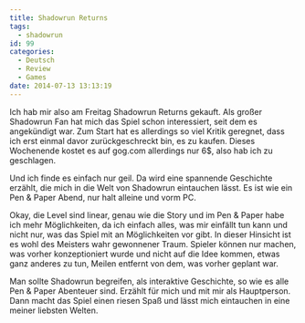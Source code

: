 ```yaml
---
title: Shadowrun Returns
tags:
  - shadowrun
id: 99
categories:
  - Deutsch
  - Review
  - Games
date: 2014-07-13 13:13:19
---
```


Ich hab mir also am Freitag Shadowrun Returns gekauft. Als großer Shadowrun Fan hat mich das Spiel schon interessiert, seit dem es angekündigt war. Zum Start hat es allerdings so viel Kritik geregnet, dass ich erst einmal davor zurückgeschreckt bin, es zu kaufen. Dieses Wochenende kostet es auf gog.com allerdings nur 6$, also hab ich zu geschlagen.

Und ich finde es einfach nur geil. Da wird eine spannende Geschichte erzählt, die mich in die Welt von Shadowrun eintauchen lässt. Es ist wie ein Pen &amp; Paper Abend, nur halt alleine und vorm PC.

Okay, die Level sind linear, genau wie die Story und im Pen &amp; Paper habe ich mehr Möglichkeiten, da ich einfach alles, was mir einfällt tun kann und nicht nur, was das Spiel mit an Möglichkeiten vor gibt. In dieser Hinsicht ist es wohl des Meisters wahr gewonnener Traum. Spieler können nur machen, was vorher konzeptioniert wurde und nicht auf die Idee kommen, etwas ganz anderes zu tun, Meilen entfernt von dem, was vorher geplant war.

Man sollte Shadowrun begreifen, als interaktive Geschichte, so wie es alle Pen &amp; Paper Abenteuer sind. Erzählt für mich und mit mir als Hauptperson. Dann macht das Spiel einen riesen Spaß und lässt mich eintauchen in eine meiner liebsten Welten.